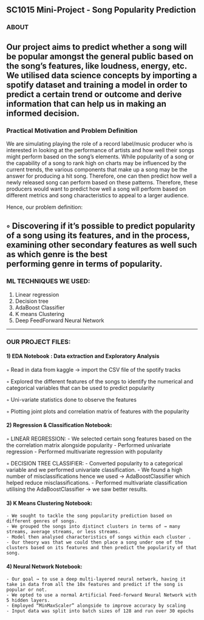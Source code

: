 ## SC1015 Mini-Project - Song Popularity Prediction
### ABOUT
Our project aims to predict whether a song will be popular amongst the general public based on the song’s features, like loudness, energy, etc.
We utilised data science concepts by importing a spotify dataset and training a model in order to predict a certain trend or outcome and derive information that can help us in making an informed decision. 
---------------------------------------------------------------------------------------------------------------------------------------------------------------------------------------
### Practical Motivation and Problem Definition
We are simulating playing the role of a record label/music producer who is interested in looking at the performance of artists and how well their songs might perform based on the song’s elements.
While popularity of a song or the capability of a song to rank high on charts may be influenced by the current trends, the various components that make up a song may be the answer for producing a hit song. Therefore, one can then predict how well a newly released song can perform based on these patterns. Therefore, these producers would want to predict how well a song will perform based on different metrics and song characteristics to appeal to a larger audience. 

Hence, our problem definition: 

◦  Discovering if it’s possible to predict popularity of a song using its features, and in the process, examining other secondary features as well such as which genre is the best     
   performing genre in terms of popularity.
-------------------------------------------------------------------------------------------------------------------------------------------------------------------------------------
### ML TECHNIQUES WE USED: 
1) Linear regression
2) Decision tree
3) AdaBoost Classifier
4) K means Clustering
5) Deep FeedForward Neural Network

-------------------------------------------------------------------------------------------------------------------------------------------------------------------------------------
### OUR PROJECT FILES:

#### 1) EDA Notebook : Data extraction and Exploratory Analysis
  ◦ Read in data from kaggle -> import the CSV file of the spotify tracks
  
  ◦ Explored the different features of the songs to identify the numerical and categorical variables that can be used to predict popularity
  
  ◦ Uni-variate statistics done to observe the features
  
  ◦ Plotting joint plots and correlation matrix of features with the popularity

#### 2) Regression & Classification Notebook:

   ◦ LINEAR REGRESSION:
      - We selected certain song features based on the the correlation matrix alongside popularity
      - Performed univariate regression 
      - Performed multivariate regression with popularity

   ◦ DECISION TREE CLASSIFIER:
      - Converted popularity to a categorical variable and we performed univariate classification.
      - We found a high number of misclassifications hence we used → AdaBoostClassifier which helped reduce misclassifications.
      - Performed multivariate classification utilising the AdaBoostClassifier → we saw better results.

#### 3) K Means Clustering Notebook:

    - We sought to tackle the song popularity prediction based on different genres of songs.
    - We grouped the songs into distinct clusters in terms of → many streams, average streams, or less streams.
    - Model then analysed characteristics of songs within each cluster .
    - Our theory was that we could then place a song under one of the clusters based on its features and then predict the popularity of that song.

#### 4) Neural Network Notebook:
    - Our goal → to use a deep multi-layered neural network, having it take in data from all the 10x features and predict if the song is popular or not.
    - We opted to use a normal Artificial Feed-forward Neural Network with 5 hidden layers.
    - Employed “MinMaxScaler” alongside to improve accuracy by scaling
    - Input data was split into batch sizes of 128 and run over 30 epochs






      




   








   

   

